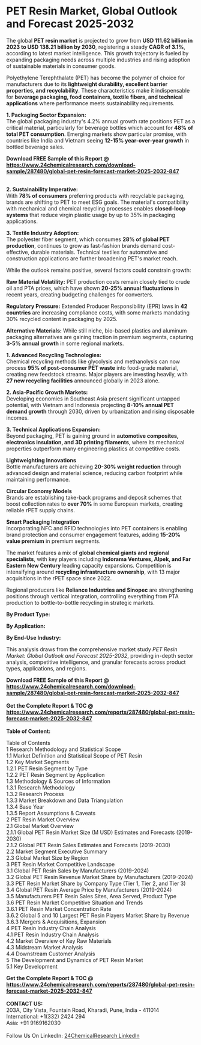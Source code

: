 <h1>PET Resin Market, Global Outlook and Forecast 2025-2032</h1><p>The global <strong>PET resin market</strong> is projected to grow from <strong>USD 111.62 billion in 2023 to USD 138.21 billion by 2030</strong>, registering a steady <strong>CAGR of 3.1%</strong>, according to latest market intelligence. This growth trajectory is fueled by expanding packaging needs across multiple industries and rising adoption of sustainable materials in consumer goods.</p><p>Polyethylene Terephthalate (PET) has become the polymer of choice for manufacturers due to its <strong>lightweight durability, excellent barrier properties, and recyclability</strong>. These characteristics make it indispensable for <strong>beverage packaging, food containers, textile fibers, and technical applications</strong> where performance meets sustainability requirements.</p><p><strong>1. Packaging Sector Expansion:</strong><br>
The global packaging industry's 4.2% annual growth rate positions PET as a critical material, particularly for beverage bottles which account for <strong>48% of total PET consumption</strong>. Emerging markets show particular promise, with countries like India and Vietnam seeing <strong>12-15% year-over-year growth</strong> in bottled beverage sales.</p><div><b>Download FREE Sample of this Report @ 
            <a href="https://www.24chemicalresearch.com/download-sample/287480/global-pet-resin-forecast-market-2025-2032-847">
            https://www.24chemicalresearch.com/download-sample/287480/global-pet-resin-forecast-market-2025-2032-847</a></b></div><br><p><strong>2. Sustainability Imperative:</strong><br>
With <strong>78% of consumers</strong> preferring products with recyclable packaging, brands are shifting to PET to meet ESG goals. The material's compatibility with mechanical and chemical recycling processes enables <strong>closed-loop systems</strong> that reduce virgin plastic usage by up to 35% in packaging applications.</p><p><strong>3. Textile Industry Adoption:</strong><br>
The polyester fiber segment, which consumes <strong>28% of global PET production</strong>, continues to grow as fast-fashion brands demand cost-effective, durable materials. Technical textiles for automotive and construction applications are further broadening PET's market reach.</p><p>While the outlook remains positive, several factors could constrain growth:</p><p><strong>Raw Material Volatility:</strong> PET production costs remain closely tied to crude oil and PTA prices, which have shown <strong>20-25% annual fluctuations</strong> in recent years, creating budgeting challenges for converters.</p><p><strong>Regulatory Pressure:</strong> Extended Producer Responsibility (EPR) laws in <strong>42 countries</strong> are increasing compliance costs, with some markets mandating 30% recycled content in packaging by 2025.</p><p><strong>Alternative Materials:</strong> While still niche, bio-based plastics and aluminum packaging alternatives are gaining traction in premium segments, capturing <strong>3-5% annual growth</strong> in some regional markets.</p><p><strong>1. Advanced Recycling Technologies:</strong><br>
Chemical recycling methods like glycolysis and methanolysis can now process <strong>95% of post-consumer PET waste</strong> into food-grade material, creating new feedstock streams. Major players are investing heavily, with <strong>27 new recycling facilities</strong> announced globally in 2023 alone.</p><p><strong>2. Asia-Pacific Growth Markets:</strong><br>
Developing economies in Southeast Asia present significant untapped potential, with Vietnam and Indonesia projecting <strong>8-10% annual PET demand growth</strong> through 2030, driven by urbanization and rising disposable incomes.</p><p><strong>3. Technical Applications Expansion:</strong><br>
Beyond packaging, PET is gaining ground in <strong>automotive composites, electronics insulation, and 3D printing filaments</strong>, where its mechanical properties outperform many engineering plastics at competitive costs.</p><p><strong>Lightweighting Innovations</strong><br>
	Bottle manufacturers are achieving <strong>20-30% weight reduction</strong> through advanced design and material science, reducing carbon footprint while maintaining performance.</p><p><strong>Circular Economy Models</strong><br>
	Brands are establishing take-back programs and deposit schemes that boost collection rates to <strong>over 70%</strong> in some European markets, creating reliable rPET supply chains.</p><p><strong>Smart Packaging Integration</strong><br>
	Incorporating NFC and RFID technologies into PET containers is enabling brand protection and consumer engagement features, adding <strong>15-20% value premium</strong> in premium segments.</p><p>The market features a mix of <strong>global chemical giants and regional specialists</strong>, with key players including <strong>Indorama Ventures, Alpek, and Far Eastern New Century</strong> leading capacity expansions. Competition is intensifying around <strong>recycling infrastructure ownership</strong>, with 13 major acquisitions in the rPET space since 2022.</p><p>Regional producers like <strong>Reliance Industries and Sinopec</strong> are strengthening positions through vertical integration, controlling everything from PTA production to bottle-to-bottle recycling in strategic markets.</p><p><strong>By Product Type:</strong></p><p><strong>By Application:</strong></p><p><strong>By End-Use Industry:</strong></p><p>This analysis draws from the comprehensive market study <em>PET Resin Market: Global Outlook and Forecast 2025-2032</em>, providing in-depth sector analysis, competitive intelligence, and granular forecasts across product types, applications, and regions.</p><div><b>Download FREE Sample of this Report @ 
            <a href="https://www.24chemicalresearch.com/download-sample/287480/global-pet-resin-forecast-market-2025-2032-847">
            https://www.24chemicalresearch.com/download-sample/287480/global-pet-resin-forecast-market-2025-2032-847</a></b></div><br><div><b>Get the Complete Report & TOC @ 
            <a href="https://www.24chemicalresearch.com/reports/287480/global-pet-resin-forecast-market-2025-2032-847">
            https://www.24chemicalresearch.com/reports/287480/global-pet-resin-forecast-market-2025-2032-847</a></b></div><br>
            <b>Table of Content:</b><p>Table of Contents<br />
1 Research Methodology and Statistical Scope<br />
1.1 Market Definition and Statistical Scope of PET Resin<br />
1.2 Key Market Segments<br />
1.2.1 PET Resin Segment by Type<br />
1.2.2 PET Resin Segment by Application<br />
1.3 Methodology & Sources of Information<br />
1.3.1 Research Methodology<br />
1.3.2 Research Process<br />
1.3.3 Market Breakdown and Data Triangulation<br />
1.3.4 Base Year<br />
1.3.5 Report Assumptions & Caveats<br />
2 PET Resin Market Overview<br />
2.1 Global Market Overview<br />
2.1.1 Global PET Resin Market Size (M USD) Estimates and Forecasts (2019-2030)<br />
2.1.2 Global PET Resin Sales Estimates and Forecasts (2019-2030)<br />
2.2 Market Segment Executive Summary<br />
2.3 Global Market Size by Region<br />
3 PET Resin Market Competitive Landscape<br />
3.1 Global PET Resin Sales by Manufacturers (2019-2024)<br />
3.2 Global PET Resin Revenue Market Share by Manufacturers (2019-2024)<br />
3.3 PET Resin Market Share by Company Type (Tier 1, Tier 2, and Tier 3)<br />
3.4 Global PET Resin Average Price by Manufacturers (2019-2024)<br />
3.5 Manufacturers PET Resin Sales Sites, Area Served, Product Type<br />
3.6 PET Resin Market Competitive Situation and Trends<br />
3.6.1 PET Resin Market Concentration Rate<br />
3.6.2 Global 5 and 10 Largest PET Resin Players Market Share by Revenue<br />
3.6.3 Mergers & Acquisitions, Expansion<br />
4 PET Resin Industry Chain Analysis<br />
4.1 PET Resin Industry Chain Analysis<br />
4.2 Market Overview of Key Raw Materials<br />
4.3 Midstream Market Analysis<br />
4.4 Downstream Customer Analysis<br />
5 The Development and Dynamics of PET Resin Market <br />
5.1 Key Development</p><div><b>Get the Complete Report & TOC @ 
            <a href="https://www.24chemicalresearch.com/reports/287480/global-pet-resin-forecast-market-2025-2032-847">
            https://www.24chemicalresearch.com/reports/287480/global-pet-resin-forecast-market-2025-2032-847</a></b></div><br><b>CONTACT US:</b><br>
            203A, City Vista, Fountain Road, Kharadi, Pune, India - 411014<br>
            International: +1(332) 2424 294<br>
            Asia: +91 9169162030 <br><br>
            Follow Us On LinkedIn: <a href="https://www.linkedin.com/company/24chemicalresearch/">24ChemicalResearch LinkedIn</a>